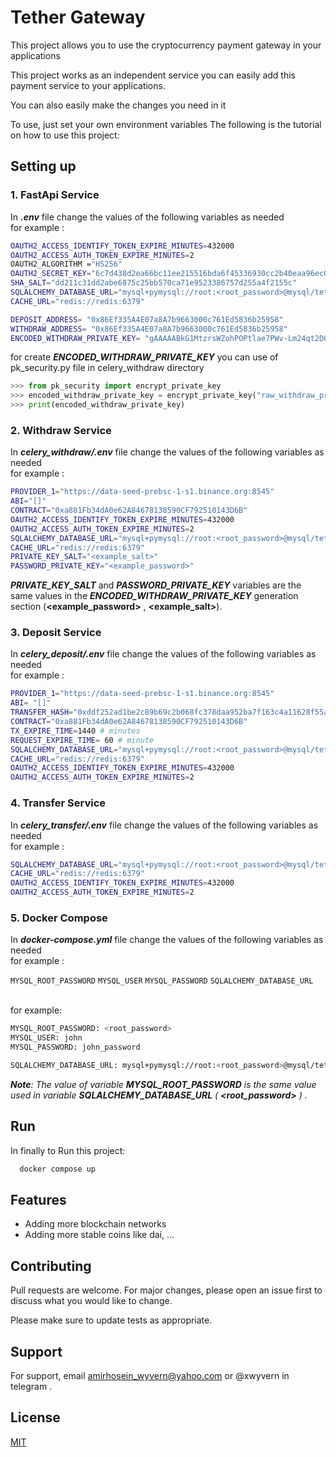 # Tether Gateway

This project allows you to use the cryptocurrency payment gateway in your applications

This project works as an independent service you can easily add this payment service to your applications.

You can also easily make the changes you need in it

To use, just set your own environment variables
The following is the tutorial on how to use this project:
## Setting up

### 1. FastApi Service

In **_.env_** file change the values of the following variables as needed \
for example :

```bash
OAUTH2_ACCESS_IDENTIFY_TOKEN_EXPIRE_MINUTES=432000
OAUTH2_ACCESS_AUTH_TOKEN_EXPIRE_MINUTES=2
OAUTH2_ALGORITHM ="HS256"
OAUTH2_SECRET_KEY="6c7d438d2ea66bc11ee215516bda6f45336930cc2b40eaa96ec009524c20aa49"
SHA_SALT="dd211c31dd2abe6875c25bb570ca71e9523386757d255a4f2155c"
SQLALCHEMY_DATABASE_URL="mysql+pymysql://root:<root_password>@mysql/tether_gateway"
CACHE_URL="redis://redis:6379"

DEPOSIT_ADDRESS= "0x86Ef335A4E07a8A7b9663000c761Ed5836b25958"
WITHDRAW_ADDRESS= "0x86Ef335A4E07a8A7b9663000c761Ed5836b25958"
ENCODED_WITHDRAW_PRIVATE_KEY= "gAAAAABkG1MtzrsWZohPOPtlae7PWv-Lm24qt2DQx7uFxi_fw4RKInDGQaMj8DanbW_X8p8MT_puxypKmWUU7bMUi1sehxfNdj3-iAQ0hZcyKdRteMP5D7W63aO8AxDmXuyc6ossN4Lk0OASZW_rj0cz7S0B7Cawwzi_98fnUHQlnPXLvvGqao0="
```

for create **_ENCODED_WITHDRAW_PRIVATE_KEY_** you can use of pk_security.py file in celery_withdraw directory 
```python
>>> from pk_security import encrypt_private_key
>>> encoded_withdraw_private_key = encrypt_private_key("raw_withdraw_private_key", "<example_password>", "<example_salt>")
>>> print(encoded_withdraw_private_key)
```
### 2. Withdraw Service
In _**celery_withdraw/.env**_ file change the values of the following variables as needed \
for example :

```bash
PROVIDER_1="https://data-seed-prebsc-1-s1.binance.org:8545"
ABI="[]"
CONTRACT="0xa881Fb34dA0e62A84678138590CF792510143D6B"
OAUTH2_ACCESS_IDENTIFY_TOKEN_EXPIRE_MINUTES=432000
OAUTH2_ACCESS_AUTH_TOKEN_EXPIRE_MINUTES=2
SQLALCHEMY_DATABASE_URL="mysql+pymysql://root:<root_password>@mysql/tether_gateway"
CACHE_URL="redis://redis:6379"
PRIVATE_KEY_SALT="<example_salt>"
PASSWORD_PRIVATE_KEY="<example_password>"
```
**_PRIVATE_KEY_SALT_** and **_PASSWORD_PRIVATE_KEY_** variables are the same values in the **_ENCODED_WITHDRAW_PRIVATE_KEY_** generation section (**<example_password>** , **<example_salt>**).


### 3. Deposit Service
In _**celery_deposit/.env**_ file change the values of the following variables as needed \
for example :
```bash
PROVIDER_1="https://data-seed-prebsc-1-s1.binance.org:8545"
ABI= "[]"
TRANSFER_HASH="0xddf252ad1be2c89b69c2b068fc378daa952ba7f163c4a11628f55a4df523b3ef"
CONTRACT="0xa881Fb34dA0e62A84678138590CF792510143D6B"
TX_EXPIRE_TIME=1440 # minutes
REQUEST_EXPIRE_TIME= 60 # minute
SQLALCHEMY_DATABASE_URL="mysql+pymysql://root:<root_password>@mysql/tether_gateway"
CACHE_URL="redis://redis:6379"
OAUTH2_ACCESS_IDENTIFY_TOKEN_EXPIRE_MINUTES=432000
OAUTH2_ACCESS_AUTH_TOKEN_EXPIRE_MINUTES=2
```

### 4. Transfer Service
In **_celery_transfer/.env_** file change the values of the following variables as needed \
for example :
```bash
SQLALCHEMY_DATABASE_URL="mysql+pymysql://root:<root_password>@mysql/tether_gateway"
CACHE_URL="redis://redis:6379"
OAUTH2_ACCESS_IDENTIFY_TOKEN_EXPIRE_MINUTES=432000
OAUTH2_ACCESS_AUTH_TOKEN_EXPIRE_MINUTES=2
```

### 5. Docker Compose
In **_docker-compose.yml_** file change the values of the following variables as needed \
for example :

`MYSQL_ROOT_PASSWORD`
`MYSQL_USER`
`MYSQL_PASSWORD`
`SQLALCHEMY_DATABASE_URL`

\
for example:
```bash
MYSQL_ROOT_PASSWORD: <root_password>
MYSQL_USER: john
MYSQL_PASSWORD: john_password

SQLALCHEMY_DATABASE_URL: mysql+pymysql://root:<root_password>@mysql/tether_gateway

```
_**Note**: The value of variable **MYSQL_ROOT_PASSWORD** is the same value used in variable **SQLALCHEMY_DATABASE_URL** ( **<root_password>** ) ._ 

## Run

In finally to Run this project:

```bash
  docker compose up
```

## Features

- Adding more blockchain networks
- Adding more stable coins like dai, ...




## Contributing

Pull requests are welcome. For major changes, please open an issue first
to discuss what you would like to change.

Please make sure to update tests as appropriate.

## Support

For support, email amirhosein_wyvern@yahoo.com or @xwyvern in telegram .


## License

[MIT](https://choosealicense.com/licenses/mit/)